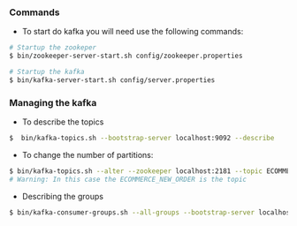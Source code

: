 ### Commands

* To start do kafka you will need use the following commands:

```bash
# Startup the zookeper
$ bin/zookeeper-server-start.sh config/zookeeper.properties
```
```bash
# Startup the kafka
$ bin/kafka-server-start.sh config/server.properties       
```

### Managing the kafka

* To describe the topics
```bash
$  bin/kafka-topics.sh --bootstrap-server localhost:9092 --describe        
```

* To change the number of partitions:
```bash
$ bin/kafka-topics.sh --alter --zookeeper localhost:2181 --topic ECOMMERCE_NEW_ORDER --partitions 3
# Warning: In this case the ECOMMERCE_NEW_ORDER is the topic 
```

* Describing the groups
```bash
$ bin/kafka-consumer-groups.sh --all-groups --bootstrap-server localhost:9092 --describe 
```

